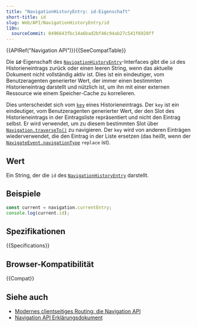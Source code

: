 ```yaml
---
title: "NavigationHistoryEntry: id-Eigenschaft"
short-title: id
slug: Web/API/NavigationHistoryEntry/id
l10n:
  sourceCommit: 0496643fbc14a6bad2bf46c94ab27c541f6928ff
---
```


{{APIRef("Navigation API")}}{{SeeCompatTable}}

Die **`id`**-Eigenschaft des [`NavigationHistoryEntry`](/de/docs/Web/API/NavigationHistoryEntry)-Interfaces gibt die `id` des Historieneintrags zurück oder einen leeren String, wenn das aktuelle Dokument nicht vollständig aktiv ist. Dies ist ein eindeutiger, vom Benutzeragenten generierter Wert, der immer einen bestimmten Historieneintrag darstellt und nützlich ist, um ihn mit einer externen Ressource wie einem Speicher-Cache zu korrelieren.

Dies unterscheidet sich vom [`key`](/de/docs/Web/API/NavigationHistoryEntry/key) eines Historieneintrags. Der `key` ist ein eindeutiger, vom Benutzeragenten generierter Wert, der den Slot des Historieneintrags in der Eintragsliste repräsentiert und nicht den Eintrag selbst. Er wird verwendet, um zu diesem bestimmten Slot über [`Navigation.traverseTo()`](/de/docs/Web/API/Navigation/traverseTo) zu navigieren. Der `key` wird von anderen Einträgen wiederverwendet, die den Eintrag in der Liste ersetzen (das heißt, wenn der [`NavigateEvent.navigationType`](/de/docs/Web/API/NavigateEvent/navigationType) `replace` ist).

## Wert

Ein String, der die `id` des [`NavigationHistoryEntry`](/de/docs/Web/API/NavigationHistoryEntry) darstellt.

## Beispiele

```js
const current = navigation.currentEntry;
console.log(current.id);
```

## Spezifikationen

{{Specifications}}

## Browser-Kompatibilität

{{Compat}}

## Siehe auch

- [Modernes clientseitiges Routing: die Navigation API](https://developer.chrome.com/docs/web-platform/navigation-api/)
- [Navigation API Erklärungsdokument](https://github.com/WICG/navigation-api/blob/main/README.md)
